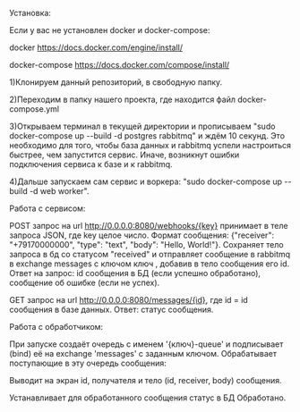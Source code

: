 Установка:

Если у вас не установлен docker и docker-compose:

docker https://docs.docker.com/engine/install/

docker-compose https://docs.docker.com/compose/install/

1)Клонируем данный репозиторий, в свободную папку.

2)Переходим в папку нашего проекта, где находится файл docker-compose.yml

3)Открываем терминал в текущей директории и прописываем "sudo docker-compose up --build -d postgres rabbitmq" и ждём 10 секунд.
Это необходимо для того, чтобы база данных и rabbitmq успели настроиться быстрее, чем запустится сервис. Иначе, возникнут ошибки подключения сервиса к базе и к rabbitmq.

4)Дальше запускаем сам сервис и воркера: "sudo docker-compose up --build -d web worker".

Работа с сервисом:

POST запрос на url http://0.0.0.0:8080/webhooks/{key} принимает в теле запроса JSON, где key целое число.
Формат сообщения: {"receiver": "+79170000000", "type": "text", "body": "Hello, World!"}.
Сохраняет тело запроса в бд со статусом "received" и отправляет сообщение в rabbitmq в exchange messages с ключом ключ , добавив в тело сообщения
его id. Ответ на запрос: id сообщения в БД (если успешно обработано), сообщение об ошибке (если не успех).

GET запрос на url http://0.0.0.0:8080/messages/{id}, где id = id сообщения в базе данных. Ответ: статус сообщения.

Работа с обработчиком:

При запуске создаёт очередь с именем '{ключ}-queue' и подписывает (bind) её на exchange 'messages' с
заданным ключом.
Обрабатывает поступающие в эту очередь сообщения:

Выводит на экран id, получателя и тело (id, receiver, body) сообщения.

Устанавливает для обработанного сообщения статус в БД Обработано.
